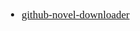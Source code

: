 <span  style="font-family: Simsun,serif; font-size: 17px; ">

- [github-novel-downloader](https://github.com/404-novel-project/novel-downloader/issues/113)

</span>